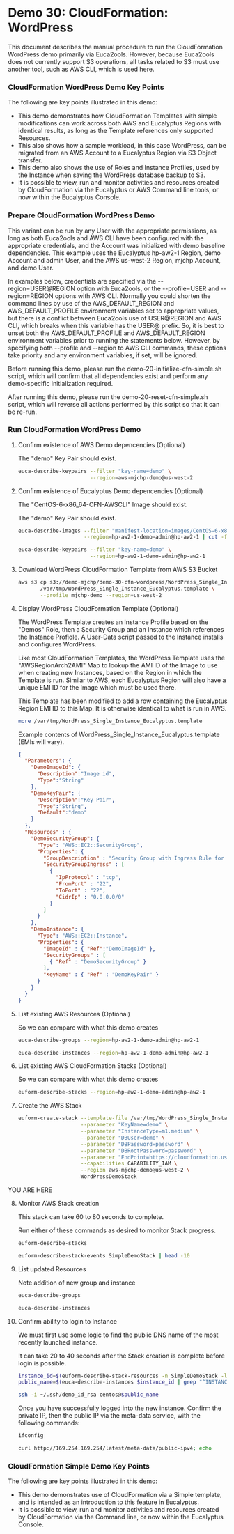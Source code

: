 # Demo 30: CloudFormation: WordPress

This document describes the manual procedure to run the CloudFormation WordPress demo primarily 
via Euca2ools. However, because Euca2ools does not currently support S3 operations, all tasks
related to S3 must use another tool, such as AWS CLI, which is used here.

### CloudFormation WordPress Demo Key Points
   
The following are key points illustrated in this demo:
   
* This demo demonstrates how CloudFormation Templates with simple modifications can work across
  both AWS and Eucalyptus Regions with identical results, as long as the Template references
  only supported Resources.
* This also shows how a sample workload, in this case WordPress, can be migrated from an AWS
  Account to a Eucalyptus Region via S3 Object transfer.
* This demo also shows the use of Roles and Instance Profiles, used by the Instance when
  saving the WordPress database backup to S3.
* It is possible to view, run and monitor activities and resources created by CloudFormation
  via the Eucalyptus or AWS Command line tools, or now within the Eucalyptus Console.

### Prepare CloudFormation WordPress Demo

This variant can be run by any User with the appropriate permissions, as long as both Euca2ools
and AWS CLI have been configured with the appropriate credentials, and the Account was initialized
with demo baseline dependencies. This example uses the Eucalyptus hp-aw2-1 Region, demo Account
and admin User, and the AWS us-west-2 Region, mjchp Account, and demo User.

In examples below, credentials are specified via the --region=USER@REGION option with Euca2ools, 
or the --profile=USER and --region=REGION options with AWS CLI. Normally you could shorten the
command lines by use of the AWS_DEFAULT_REGION and AWS_DEFAULT_PROFILE environment variables set
to appropriate values, but there is a conflict between Euca2ools use of USER@REGION and AWS CLI,
which breaks when this variable has the USER@ prefix. So, it is best to unset both the
AWS_DEFAULT_PROFILE and AWS_DEFAULT_REGION environment variables prior to running the statements
below. However, by specifying both --profile and --region to AWS CLI commands, these options
take priority and any environment variables, if set, will be ignored.

Before running this demo, please run the demo-20-initialize-cfn-simple.sh script, which
will confirm that all dependencies exist and perform any demo-specific initialization
required.

After running this demo, please run the demo-20-reset-cfn-simple.sh script, which will
reverse all actions performed by this script so that it can be re-run.

### Run CloudFormation WordPress Demo

1. Confirm existence of AWS Demo depencencies (Optional)

    The "demo" Key Pair should exist.

    ```bash
    euca-describe-keypairs --filter "key-name=demo" \
                           --region=aws-mjchp-demo@us-west-2
    ```

2. Confirm existence of Eucalyptus Demo depencencies (Optional)

    The "CentOS-6-x86_64-CFN-AWSCLI" Image should exist.

    The "demo" Key Pair should exist.

    ```bash
    euca-describe-images --filter "manifest-location=images/CentOS-6-x86_64-GenericCloud.raw.manifest.xml" \
                         --region=hp-aw2-1-demo-admin@hp-aw2-1 | cut -f1,2,3

    euca-describe-keypairs --filter "key-name=demo" \
                           --region=hp-aw2-1-demo-admin@hp-aw2-1
    ```

3. Download WordPress CloudFormation Template from AWS S3 Bucket

    ```bash
    aws s3 cp s3://demo-mjchp/demo-30-cfn-wordpress/WordPress_Single_Instance_Eucalyptus.template \
           /var/tmp/WordPress_Single_Instance_Eucalyptus.template \
           --profile mjchp-demo --region=us-west-2
    ```

4. Display WordPress CloudFormation Template (Optional)

    The WordPress Template creates an Instance Profile based on the "Demos" Role, then a
    Security Group and an Instance which references the Instance Profiole. A User-Data
    script passed to the Instance installs and configures WordPress.

    Like most CloudFormation Templates, the WordPress Template uses the "AWSRegionArch2AMI" Map
    to lookup the AMI ID of the Image to use when creating new Instances, based on the Region
    in which the Template is run. Similar to AWS, each Eucalyptus Region will also have a unique
    EMI ID for the Image which must be used there.

    This Template has been modified to add a row containing the Eucalyptus Region EMI ID to this
    Map. It is otherwise identical to what is run in AWS.

    ```bash
    more /var/tmp/WordPress_Single_Instance_Eucalyptus.template
    ```

    Example contents of WordPress_Single_Instance_Eucalyptus.template (EMIs will vary).

    ```json
    {
      "Parameters": {
        "DemoImageId": {
          "Description":"Image id",
          "Type":"String"
        },
        "DemoKeyPair": {
          "Description":"Key Pair",
          "Type":"String",
          "Default":"demo"
        }
      },
      "Resources" : {
        "DemoSecurityGroup": {
          "Type": "AWS::EC2::SecurityGroup",
          "Properties": {
            "GroupDescription" : "Security Group with Ingress Rule for DemoInstance",
            "SecurityGroupIngress" : [
              {
                "IpProtocol" : "tcp",
                "FromPort" : "22",
                "ToPort" : "22",
                "CidrIp" : "0.0.0.0/0"
              }
            ]
          }
        },
        "DemoInstance": {
          "Type": "AWS::EC2::Instance",
          "Properties": {
            "ImageId" : { "Ref":"DemoImageId" },
            "SecurityGroups" : [ 
              { "Ref" : "DemoSecurityGroup" } 
            ],
            "KeyName" : { "Ref" : "DemoKeyPair" }
          }
        }
      }
    }
    ```

5. List existing AWS Resources (Optional)

    So we can compare with what this demo creates

    ```bash
    euca-describe-groups --region=hp-aw2-1-demo-admin@hp-aw2-1

    euca-describe-instances --region=hp-aw2-1-demo-admin@hp-aw2-1
    ```

6. List existing AWS CloudFormation Stacks (Optional)

    So we can compare with what this demo creates

    ```bash
    euform-describe-stacks --region=hp-aw2-1-demo-admin@hp-aw2-1
    ```

7. Create the AWS Stack

    ```bash
    euform-create-stack --template-file /var/tmp/WordPress_Single_Instance_Eucalyptus.template \
                        --parameter "KeyName=demo" \
                        --parameter "InstanceType=m1.medium" \
                        --parameter "DBUser=demo" \
                        --parameter "DBPassword=password" \
                        --parameter "DBRootPassword=password" \
                        --parameter "EndPoint=https://cloudformation.us-west-2.amazonaws.com" \
                        --capabilities CAPABILITY_IAM \
                        --region aws-mjchp-demo@us-west-2 \
                        WordPressDemoStack
    ```
YOU ARE HERE

8. Monitor AWS Stack creation

    This stack can take 60 to 80 seconds to complete.

    Run either of these commands as desired to monitor Stack progress.

    ```bash
    euform-describe-stacks

    euform-describe-stack-events SimpleDemoStack | head -10
    ```

8. List updated Resources

    Note addition of new group and instance

    ```bash
    euca-describe-groups

    euca-describe-instances
    ```

9. Confirm ability to login to Instance

    We must first use some logic to find the public DNS name of the most recently launched instance.

    It can take 20 to 40 seconds after the Stack creation is complete before login is possible.

    ```bash
    instance_id=$(euform-describe-stack-resources -n SimpleDemoStack -l DemoInstance | cut -f3)
    public_name=$(euca-describe-instances $instance_id | grep "^INSTANCE" | cut -f4)

    ssh -i ~/.ssh/demo_id_rsa centos@$public_name
    ```

    Once you have successfully logged into the new instance. Confirm the private IP, then
    the public IP via the meta-data service, with the following commands:

    ```bash
    ifconfig

    curl http://169.254.169.254/latest/meta-data/public-ipv4; echo
    ```

### CloudFormation Simple Demo Key Points
    
The following are key points illustrated in this demo:
    
* This demo demonstrates use of CloudFormation via a Simple template, and is intended as an
  introduction to this feature in Eucalyptus.
* It is possible to view, run and monitor activities and resources created by CloudFormation
  via the Command line, or now within the Eucalyptus Console.

